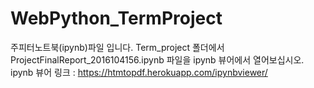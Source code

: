 # WebPython_TermProject

주피터노트북(ipynb)파일 입니다. Term_project 폴더에서 ProjectFinalReport_2016104156.ipynb 파일을 ipynb 뷰어에서 열어보십시오.
ipynb 뷰어 링크 : https://htmtopdf.herokuapp.com/ipynbviewer/
